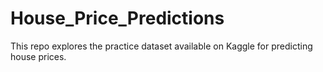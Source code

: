 # House_Price_Predictions
This repo explores the practice dataset available on Kaggle for predicting house prices. 
